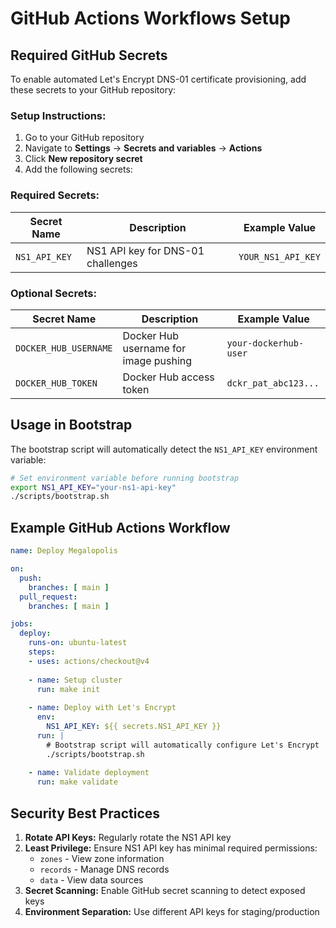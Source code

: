 # GitHub Actions Workflows Setup

## Required GitHub Secrets

To enable automated Let's Encrypt DNS-01 certificate provisioning, add these secrets to your GitHub repository:

### Setup Instructions:
1. Go to your GitHub repository
2. Navigate to **Settings** → **Secrets and variables** → **Actions**
3. Click **New repository secret**
4. Add the following secrets:

### Required Secrets:

| Secret Name | Description | Example Value |
|-------------|-------------|---------------|
| `NS1_API_KEY` | NS1 API key for DNS-01 challenges | `YOUR_NS1_API_KEY` |

### Optional Secrets:

| Secret Name | Description | Example Value |
|-------------|-------------|---------------|
| `DOCKER_HUB_USERNAME` | Docker Hub username for image pushing | `your-dockerhub-user` |
| `DOCKER_HUB_TOKEN` | Docker Hub access token | `dckr_pat_abc123...` |

## Usage in Bootstrap

The bootstrap script will automatically detect the `NS1_API_KEY` environment variable:

```bash
# Set environment variable before running bootstrap
export NS1_API_KEY="your-ns1-api-key"
./scripts/bootstrap.sh
```

## Example GitHub Actions Workflow

```yaml
name: Deploy Megalopolis

on:
  push:
    branches: [ main ]
  pull_request:
    branches: [ main ]

jobs:
  deploy:
    runs-on: ubuntu-latest
    steps:
    - uses: actions/checkout@v4
    
    - name: Setup cluster
      run: make init
      
    - name: Deploy with Let's Encrypt
      env:
        NS1_API_KEY: ${{ secrets.NS1_API_KEY }}
      run: |
        # Bootstrap script will automatically configure Let's Encrypt
        ./scripts/bootstrap.sh
        
    - name: Validate deployment
      run: make validate
```

## Security Best Practices

1. **Rotate API Keys:** Regularly rotate the NS1 API key
2. **Least Privilege:** Ensure NS1 API key has minimal required permissions:
   - `zones` - View zone information
   - `records` - Manage DNS records
   - `data` - View data sources
3. **Secret Scanning:** Enable GitHub secret scanning to detect exposed keys
4. **Environment Separation:** Use different API keys for staging/production
